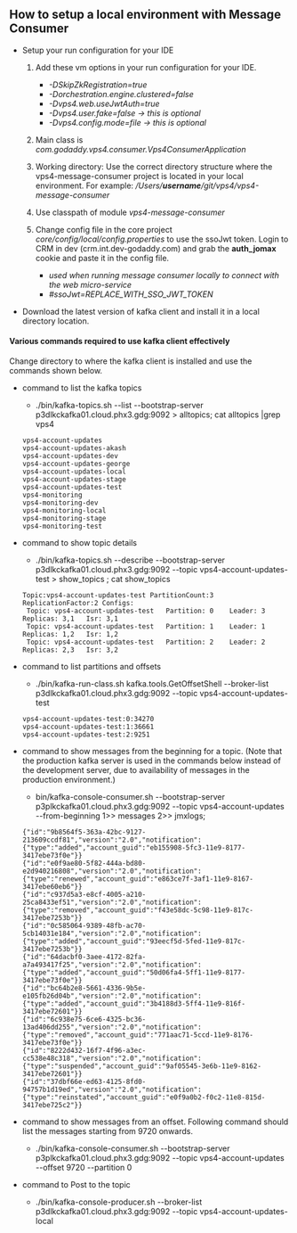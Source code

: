 ## How to setup a local environment with Message Consumer

* Setup your run configuration for your IDE
    1. Add these vm options in your run configuration for your IDE.
     
        * _-DSkipZkRegistration=true_
        * _-Dorchestration.engine.clustered=false_
        * _-Dvps4.web.useJwtAuth=true_
        * _-Dvps4.user.fake=false_ *-> this is optional*
        * _-Dvps4.config.mode=file_ *-> this is optional*
    
    2. Main class is _com.godaddy.vps4.consumer.Vps4ConsumerApplication_
    3. Working directory: Use the correct directory structure where the vps4-message-consumer project is located in your local environment. For example:  _/Users/**username**/git/vps4/vps4-message-consumer_
    4. Use classpath of module _vps4-message-consumer_
    5. Change config file in the core project _core/config/local/config.properties_ to use the ssoJwt token. Login to CRM in dev (crm.int.dev-godaddy.com) and grab the **auth_jomax** cookie and paste it in the config file.
        - *used when running message consumer locally to connect with the web micro-service*
        - *#ssoJwt=REPLACE_WITH_SSO_JWT_TOKEN*

* Download the latest version of kafka client and install it in a local directory location. 

#### Various commands required to use kafka client effectively

Change directory to where the kafka client is installed and use the commands shown below.

* command to list the kafka topics 
    * ./bin/kafka-topics.sh --list --bootstrap-server p3dlkckafka01.cloud.phx3.gdg:9092 > alltopics; cat alltopics |grep vps4
    ```
    vps4-account-updates
    vps4-account-updates-akash
    vps4-account-updates-dev
    vps4-account-updates-george
    vps4-account-updates-local
    vps4-account-updates-stage
    vps4-account-updates-test
    vps4-monitoring
    vps4-monitoring-dev
    vps4-monitoring-local
    vps4-monitoring-stage
    vps4-monitoring-test
    ```
     
* command to show topic details
    * ./bin/kafka-topics.sh --describe --bootstrap-server p3dlkckafka01.cloud.phx3.gdg:9092 --topic vps4-account-updates-test > show_topics ; cat show_topics
    ```
    Topic:vps4-account-updates-test	PartitionCount:3	ReplicationFactor:2	Configs:
	 Topic: vps4-account-updates-test	Partition: 0	Leader: 3	Replicas: 3,1	Isr: 3,1
	 Topic: vps4-account-updates-test	Partition: 1	Leader: 1	Replicas: 1,2	Isr: 1,2
	 Topic: vps4-account-updates-test	Partition: 2	Leader: 2	Replicas: 2,3	Isr: 3,2
    ```
 
* command to list partitions and offsets
    * ./bin/kafka-run-class.sh kafka.tools.GetOffsetShell --broker-list p3dlkckafka01.cloud.phx3.gdg:9092 --topic vps4-account-updates-test
    ```
    vps4-account-updates-test:0:34270
    vps4-account-updates-test:1:36661
    vps4-account-updates-test:2:9251
    ```

* command to show messages from the beginning for a topic. (Note that the production kafka server is used in the commands below instead of the development server, due to availability of messages in the production environment.)
    * bin/kafka-console-consumer.sh --bootstrap-server p3plkckafka01.cloud.phx3.gdg:9092 --topic   vps4-account-updates --from-beginning 1>> messages 2>> jmxlogs;
    ```
    {"id":"9b8564f5-363a-42bc-9127-213609ccdf81","version":"2.0","notification":{"type":"added","account_guid":"eb155908-5fc3-11e9-8177-3417ebe73f0e"}}
    {"id":"e0f9ae80-5f82-444a-bd80-e2d940216808","version":"2.0","notification":{"type":"renewed","account_guid":"e863ce7f-3af1-11e9-8167-3417ebe60eb6"}}
    {"id":"c937d5a3-e8cf-4005-a210-25ca8433ef51","version":"2.0","notification":{"type":"removed","account_guid":"f43e58dc-5c98-11e9-817c-3417ebe7253b"}}
    {"id":"0c585064-9389-48fb-ac70-5cb14031e184","version":"2.0","notification":{"type":"added","account_guid":"93eecf5d-5fed-11e9-817c-3417ebe7253b"}}
    {"id":"64dacbf0-3aee-4172-82fa-a7a493417f25","version":"2.0","notification":{"type":"added","account_guid":"50d06fa4-5ff1-11e9-8177-3417ebe73f0e"}}
    {"id":"bc64b2e8-5661-4336-9b5e-e105fb26d04b","version":"2.0","notification":{"type":"added","account_guid":"3b4188d3-5ff4-11e9-816f-3417ebe72601"}}
    {"id":"6c938e75-6ce6-4325-bc36-13ad406dd255","version":"2.0","notification":{"type":"removed","account_guid":"771aac71-5ccd-11e9-8176-3417ebe73f0e"}}
    {"id":"8222d432-16f7-4f96-a3ec-cc538e48c318","version":"2.0","notification":{"type":"suspended","account_guid":"9af05545-3e6b-11e9-8162-3417ebe72601"}}
    {"id":"37dbf66e-ed63-4125-8fd0-94757b1d19ed","version":"2.0","notification":{"type":"reinstated","account_guid":"e0f9a0b2-f0c2-11e8-815d-3417ebe725c2"}}
    ```
* command to show messages from an offset. Following command should list the messages starting from 9720 onwards.
    * ./bin/kafka-console-consumer.sh --bootstrap-server p3plkckafka01.cloud.phx3.gdg:9092 --topic   vps4-account-updates --offset 9720 --partition 0
     
    
* command to Post to the topic
    * ./bin/kafka-console-producer.sh --broker-list p3dlkckafka01.cloud.phx3.gdg:9092 --topic vps4-account-updates-local